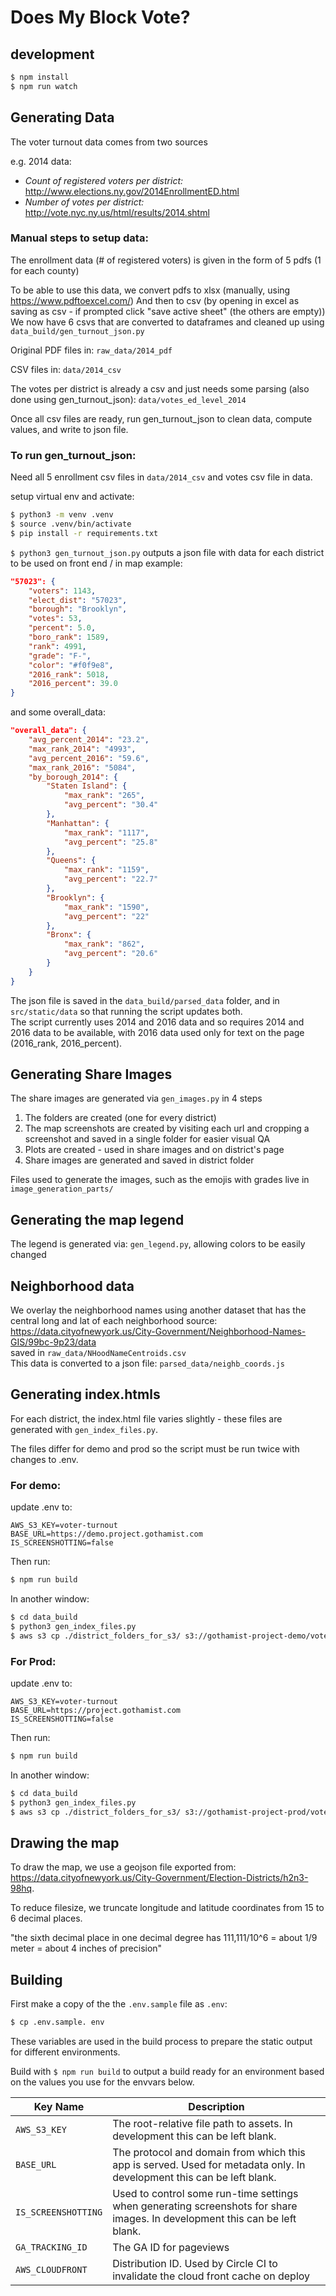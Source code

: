 # Does My Block Vote?

## development
```bash
$ npm install
$ npm run watch
```

## Generating Data

The voter turnout data comes from two sources

e.g. 2014 data:
- *Count of registered voters per district:* http://www.elections.ny.gov/2014EnrollmentED.html
- *Number of votes per district:*  http://vote.nyc.ny.us/html/results/2014.shtml

### Manual steps to setup data:
The enrollment data (# of registered voters) is given in the form of 5 pdfs (1 for each county)

To be able to use this data, we convert pdfs to xlsx (manually, using https://www.pdftoexcel.com/)
And then to csv (by opening in excel as saving as csv - if prompted click "save active sheet" (the others are empty))
We now have 6 csvs that are converted to dataframes and cleaned up using `data_build/gen_turnout_json.py`

Original PDF files in: `raw_data/2014_pdf`

CSV files in: `data/2014_csv`

The votes per district is already a csv and just needs some parsing (also done using gen_turnout_json): `data/votes_ed_level_2014`

Once all csv files are ready, run gen_turnout_json to clean data, compute values, and write to json file.


### To run gen_turnout_json:
Need all 5 enrollment csv files in `data/2014_csv` and votes csv file in data.

setup virtual env and activate:
```bash
$ python3 -m venv .venv
$ source .venv/bin/activate
$ pip install -r requirements.txt
```

`$ python3 gen_turnout_json.py`
outputs a json file with data for each district to be used on front end / in map
example:
```json
"57023": {
    "voters": 1143,
    "elect_dist": "57023",
    "borough": "Brooklyn",
    "votes": 53,
    "percent": 5.0,
    "boro_rank": 1589,
    "rank": 4991,
    "grade": "F-",
    "color": "#f0f9e8",
    "2016_rank": 5018,
    "2016_percent": 39.0
}
```
and some overall_data:
```json
"overall_data": {
    "avg_percent_2014": "23.2",
    "max_rank_2014": "4993",
    "avg_percent_2016": "59.6",
    "max_rank_2016": "5084",
    "by_borough_2014": {
        "Staten Island": {
            "max_rank": "265",
            "avg_percent": "30.4"
        },
        "Manhattan": {
            "max_rank": "1117",
            "avg_percent": "25.8"
        },
        "Queens": {
            "max_rank": "1159",
            "avg_percent": "22.7"
        },
        "Brooklyn": {
            "max_rank": "1590",
            "avg_percent": "22"
        },
        "Bronx": {
            "max_rank": "862",
            "avg_percent": "20.6"
        }
    }
}
```

The json file is saved in the `data_build/parsed_data` folder, and in `src/static/data` so that running the script updates both.<br/>
The script currently uses 2014 and 2016 data and so requires 2014 and 2016 data to be available,
with 2016 data used only for text on the page (2016_rank, 2016_percent).


## Generating Share Images
The share images are generated via `gen_images.py` in 4 steps
1. The folders are created (one for every district)
2. The map screenshots are created by visiting each url and cropping a screenshot and
saved in a single folder for easier visual QA
3. Plots are created - used in share images and on district's page
4. Share images are generated and saved in district folder

Files used to generate the images, such as the emojis with grades live in `image_generation_parts/`

## Generating the map legend
The legend is generated via: `gen_legend.py`, allowing colors to be easily changed


## Neighborhood data
We overlay the neighborhood names using another dataset that has the central long and lat of each neighborhood
source: https://data.cityofnewyork.us/City-Government/Neighborhood-Names-GIS/99bc-9p23/data <br/>
saved in `raw_data/NHoodNameCentroids.csv`<br/>
This data is converted to a json file:
`parsed_data/neighb_coords.js`


## Generating index.htmls
For each district, the index.html file varies slightly - these files are generated with `gen_index_files.py`.

The files differ for demo and prod so the script must be run twice with changes to .env.

### For demo:
update .env to:
```
AWS_S3_KEY=voter-turnout
BASE_URL=https://demo.project.gothamist.com
IS_SCREENSHOTTING=false
```

Then run:
```bash
$ npm run build
```

In another window:
```bash
$ cd data_build
$ python3 gen_index_files.py
$ aws s3 cp ./district_folders_for_s3/ s3://gothamist-project-demo/voter-turnout --recursive --exclude .DS_Store --acl public-read --cache-control max-age=0
```

### For Prod:
update .env to:
```
AWS_S3_KEY=voter-turnout
BASE_URL=https://project.gothamist.com
IS_SCREENSHOTTING=false
```
Then run:<br/>
```bash
$ npm run build
```

In another window:<br/>
```bash
$ cd data_build
$ python3 gen_index_files.py
$ aws s3 cp ./district_folders_for_s3/ s3://gothamist-project-prod/voter-turnout --recursive --exclude .DS_Store --acl public-read --cache-control max-age=0
```

## Drawing the map
To draw the map, we use a geojson file exported from: https://data.cityofnewyork.us/City-Government/Election-Districts/h2n3-98hq.

To reduce filesize, we truncate longitude and latitude coordinates from 15 to 6 decimal places.

"the sixth decimal place in one decimal degree has 111,111/10^6 = about 1/9 meter = about 4 inches of precision"

## Building

First make a copy of the the `.env.sample` file as `.env`:
```bash
$ cp .env.sample. env
```

These variables are used in the build process to prepare the static output for different environments.

Build with `$ npm run build` to output a build ready for an environment based on the values you use for the envvars below.

Key Name | Description
--- | ---
`AWS_S3_KEY` | The root-relative file path to assets. In development this can be left blank.
`BASE_URL` | The protocol and domain from which this app is served. Used for metadata only. In development this can be left blank.
`IS_SCREENSHOTTING` | Used to control some run-time settings when generating screenshots for share images. In development this can be left blank.
`GA_TRACKING_ID` | The GA ID for pageviews
`AWS_CLOUDFRONT` | Distribution ID. Used by Circle CI to invalidate the cloud front cache on deploy
